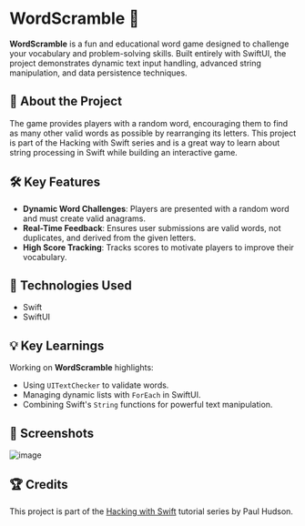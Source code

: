 # WordScramble 🧩  
**WordScramble** is a fun and educational word game designed to challenge your vocabulary and problem-solving skills. Built entirely with SwiftUI, the project demonstrates dynamic text input handling, advanced string manipulation, and data persistence techniques.  

## 📖 About the Project  
The game provides players with a random word, encouraging them to find as many other valid words as possible by rearranging its letters. This project is part of the Hacking with Swift series and is a great way to learn about string processing in Swift while building an interactive game.  

## 🛠️ Key Features  
- **Dynamic Word Challenges**: Players are presented with a random word and must create valid anagrams.  
- **Real-Time Feedback**: Ensures user submissions are valid words, not duplicates, and derived from the given letters.  
- **High Score Tracking**: Tracks scores to motivate players to improve their vocabulary.  

## 🚀 Technologies Used  
- Swift  
- SwiftUI 

## 💡 Key Learnings  
Working on **WordScramble** highlights:  
- Using `UITextChecker` to validate words.  
- Managing dynamic lists with `ForEach` in SwiftUI.  
- Combining Swift's `String` functions for powerful text manipulation. 

## 📸 Screenshots  
![image](https://github.com/user-attachments/assets/c8983ae2-709d-4985-b13b-3259ba8bcc68)


## 🏆 Credits  
This project is part of the [Hacking with Swift](https://www.hackingwithswift.com) tutorial series by Paul Hudson.  
